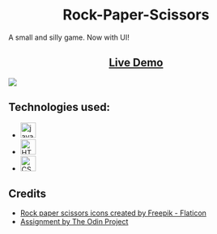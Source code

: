 <h1 align="center"> Rock-Paper-Scissors</h1>
A small and silly game. Now with UI!

<h2 align="center"> <a href="https://quazf1x.github.io/Rock-Paper-Scissors/"> Live Demo </a> </h2>
<img src="https://user-images.githubusercontent.com/103037316/230436876-0391ee58-5b52-4e6b-b41f-42fd5bf5c85f.png" atl="project pic">

## Technologies used:
* <img src="https://upload.wikimedia.org/wikipedia/commons/thumb/9/99/Unofficial_JavaScript_logo_2.svg/480px-Unofficial_JavaScript_logo_2.svg.png" alt="javascript" width="30" height="30"/>
* <img src="https://upload.wikimedia.org/wikipedia/commons/thumb/6/61/HTML5_logo_and_wordmark.svg/1024px-HTML5_logo_and_wordmark.svg.png" alt="HTML" width="30" height="30"/>
* <img src="https://upload.wikimedia.org/wikipedia/commons/thumb/6/62/CSS3_logo.svg/1024px-CSS3_logo.svg.png" alt="CSS" width="30" height="30"/>
## Credits
* <a href="https://www.flaticon.com/free-icons/rock-paper-scissors" title="rock paper scissors icons">Rock paper scissors icons created by Freepik - Flaticon</a>
* <a href="https://www.theodinproject.com/lessons/foundations-rock-paper-scissors" title="Odin Project"> Assignment by The Odin Project </a> 
